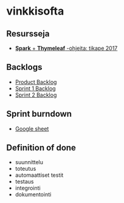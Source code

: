 # vinkkisofta

## Resursseja

- [**Spark** + **Thymeleaf** -ohjeita: tikape 2017](https://tietokantojen-perusteet.github.io/)

## Backlogs

- [Product Backlog](https://github.com/pohina-oy/vinkkisofta/projects/1)
- [Sprint 1 Backlog](https://github.com/pohina-oy/vinkkisofta/projects/3)
- [Sprint 2 Backlog](https://github.com/pohina-oy/vinkkisofta/projects/2)

## Sprint burndown

- [Google sheet](https://docs.google.com/spreadsheets/d/1WJLLhJqwL1v81oGyYei8ar9JIhcWjHWNv2a0IJMCbBo/edit#gid=410557751)

## Definition of done

- suunnittelu 
- toteutus 
- automaattiset testit
- testaus
- integrointi
- dokumentointi
